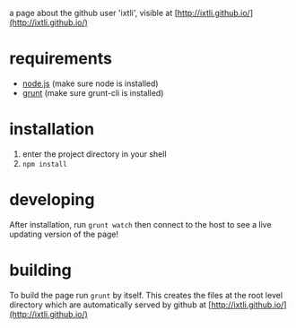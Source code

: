 a page about the github user 'ixtli', visible at [http://ixtli.github.io/](http://ixtli.github.io/)

requirements
============
* [node.js](http://nodejs.org/) (make sure node is installed)
* [grunt](http://gruntjs.com/) (make sure grunt-cli is installed)

installation
============
1. enter the project directory in your shell
1. `npm install`

developing
============
After installation, run `grunt watch` then connect to the host to see a live updating version of the page!

building
============
To build the page run `grunt` by itself. This creates the files at the root level directory which are automatically served by github at [http://ixtli.github.io/](http://ixtli.github.io/)
